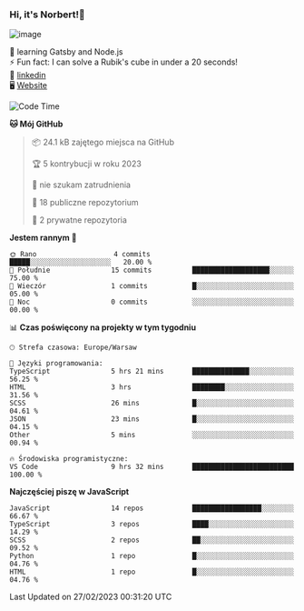 ### Hi, it's Norbert!👋

![image](https://i.imgur.com/y3Fbv48.png)


🧠 learning Gatsby and Node.js <br>
⚡ Fun fact: I can solve a Rubik's cube in under a 20 seconds! <br>
👔 [linkedin](https://www.linkedin.com/in/norbert-%C5%82uszkiewicz-75b0891b3/) <br>
🖥 [Website](https://norbertluszkiewicz.pl/)<br>


<!--START_SECTION:waka-->
![Code Time](http://img.shields.io/badge/Code%20Time-2%2C008%20hrs%2052%20mins-blue)

**🐱 Mój GitHub** 

> 📦 24.1 kB zajętego miejsca na GitHub 
 > 
> 🏆 5 kontrybucji w roku 2023
 > 
> 🚫 nie szukam zatrudnienia
 > 
> 📜 18 publiczne repozytorium 
 > 
> 🔑 2 prywatne repozytoria 
 > 
**Jestem rannym 🐤** 

```text
🌞 Rano                   4 commits           █████░░░░░░░░░░░░░░░░░░░░   20.00 % 
🌆 Południe               15 commits          ███████████████████░░░░░░   75.00 % 
🌃 Wieczór                1 commits           █░░░░░░░░░░░░░░░░░░░░░░░░   05.00 % 
🌙 Noc                    0 commits           ░░░░░░░░░░░░░░░░░░░░░░░░░   00.00 % 
```


📊 **Czas poświęcony na projekty w tym tygodniu** 

```text
🕑︎ Strefa czasowa: Europe/Warsaw

💬 Języki programowania: 
TypeScript               5 hrs 21 mins       ██████████████░░░░░░░░░░░   56.25 % 
HTML                     3 hrs               ████████░░░░░░░░░░░░░░░░░   31.56 % 
SCSS                     26 mins             █░░░░░░░░░░░░░░░░░░░░░░░░   04.61 % 
JSON                     23 mins             █░░░░░░░░░░░░░░░░░░░░░░░░   04.15 % 
Other                    5 mins              ░░░░░░░░░░░░░░░░░░░░░░░░░   00.94 % 

🔥 Środowiska programistyczne: 
VS Code                  9 hrs 32 mins       █████████████████████████   100.00 % 
```

**Najczęściej piszę w JavaScript** 

```text
JavaScript               14 repos            █████████████████░░░░░░░░   66.67 % 
TypeScript               3 repos             ████░░░░░░░░░░░░░░░░░░░░░   14.29 % 
SCSS                     2 repos             ██░░░░░░░░░░░░░░░░░░░░░░░   09.52 % 
Python                   1 repo              █░░░░░░░░░░░░░░░░░░░░░░░░   04.76 % 
HTML                     1 repo              █░░░░░░░░░░░░░░░░░░░░░░░░   04.76 % 
```




 Last Updated on 27/02/2023 00:31:20 UTC
<!--END_SECTION:waka-->
